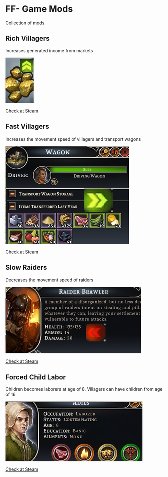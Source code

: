 # FF- Game Mods

Collection of mods

## Rich Villagers

Increases generated income from markets 

![pic](/richVillagerspic.jpg)

[Check at Steam](https://steamcommunity.com/sharedfiles/filedetails/?id=3479011557)

## Fast Villagers

Increases the movement speed of villagers and transport wagons

![pic2](/fastVillagerspic.jpg)

[Check at Steam](https://steamcommunity.com/sharedfiles/filedetails/?id=3479010025)

## Slow Raiders

Decreases the movement speed of raiders

![pic3](/slowraiderspic.jpg)

[Check at Steam](https://steamcommunity.com/sharedfiles/filedetails/?id=3479009296)

## Forced Child Labor

Children becomes laborers at age of 8.
Villagers can have children from age of 16.

![pic4](/forcedChildLaborpic.jpg)

[Check at Steam](https://steamcommunity.com/sharedfiles/filedetails/?id=3479118519)